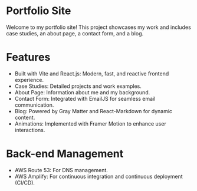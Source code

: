 # Portfolio Site
Welcome to my portfolio site! This project showcases my work and includes case studies, an about page, a contact form, and a blog.

# Features
- Built with Vite and React.js: Modern, fast, and reactive frontend experience.
- Case Studies: Detailed projects and work examples.
- About Page: Information about me and my background.
- Contact Form: Integrated with EmailJS for seamless email communication.
- Blog: Powered by Gray Matter and React-Markdown for dynamic content.
- Animations: Implemented with Framer Motion to enhance user interactions.

# Back-end Management
- AWS Route 53: For DNS management.
- AWS Amplify: For continuous integration and continuous deployment (CI/CD).

